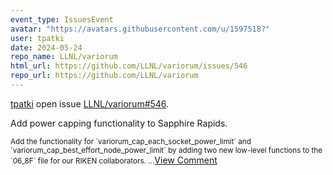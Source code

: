 ```yaml
---
event_type: IssuesEvent
avatar: "https://avatars.githubusercontent.com/u/1597518?"
user: tpatki
date: 2024-05-24
repo_name: LLNL/variorum
html_url: https://github.com/LLNL/variorum/issues/546
repo_url: https://github.com/LLNL/variorum
---
```


<a href='https://github.com/tpatki' target='_blank'>tpatki</a> open issue <a href='https://github.com/LLNL/variorum/issues/546' target='_blank'>LLNL/variorum#546</a>.

<p>Add power capping functionality to Sapphire Rapids. </p><small>Add the functionality for `variorum_cap_each_socket_power_limit` and `variorum_cap_best_effort_node_power_limit` by adding two new low-level functions to the `06_8F` file for our RIKEN collaborators. ...</small><a href='https://github.com/LLNL/variorum/issues/546' target='_blank'>View Comment</a>